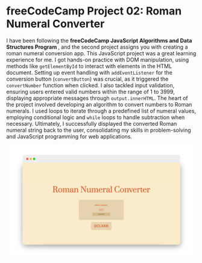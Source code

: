 # freeCodeCamp Project 02: Roman Numeral Converter

I have been following the <b> freeCodeCamp JavaScript Algorithms and Data Structures Program </b>, and the second project assigns you with creating a roman numeral conversion app. This JavaScript project was a great learning experience for me. I got hands-on practice with DOM manipulation, using methods like `getElementById` to interact with elements in the HTML document. Setting up event handling with `addEventListener` for the conversion button (`convertButton`) was crucial, as it triggered the `convertNumber` function when clicked. I also tackled input validation, ensuring users entered valid numbers within the range of 1 to 3999, displaying appropriate messages through `output.innerHTML`. The heart of the project involved developing an algorithm to convert numbers to Roman numerals. I used loops to iterate through a predefined list of numeral values, employing conditional logic and `while` loops to handle subtraction when necessary. Ultimately, I successfully displayed the converted Roman numeral string back to the user, consolidating my skills in problem-solving and JavaScript programming for web applications.

<p align=center>
  <img src="./images/roman-numeral-checker-image.png" width=700>
</p>
